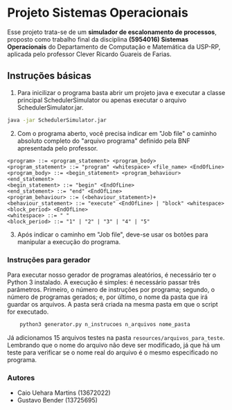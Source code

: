 # Projeto Sistemas Operacionais

Esse projeto trata-se de um **simulador de escalonamento
de processos**, proposto como trabalho final da disciplina **(5954016)
Sistemas Operacionais** do Departamento de Computação e Matemática
da USP-RP, aplicada pelo professor Clever Ricardo Guareis de Farias.

## Instruções básicas

1) Para inicilizar o programa basta abrir um projeto java e executar a classe principal
SchedulerSimulator ou apenas executar o arquivo SchedulerSimulator.jar.
```bash
java -jar SchedulerSimulator.jar
```
2) Com o programa aberto, você precisa indicar em "Job file" o caminho absoluto
completo do "arquivo programa" definido pela BNF apresentada pelo professor.

```
<program> ::= <program_statement> <program_body>
<program_statement> ::= "program" <whitespace> <file_name> <EndOfLine>
<program_body> ::= <begin_statement> <program_behaviour> <end_statement>
<begin_statement> ::= "begin" <EndOfLine>
<end_statement> ::= "end" <EndOfLine>
<program_behaviour> ::= (<behaviour_statement>)+
<behaviour_statement> ::= "execute" <EndOfLine> | "block" <whitespace> <block_period> <EndOfLine>
<whitespace> ::= " "
<block_period> ::= "1" | "2" | "3" | "4" | "5"
```

3) Após indicar o caminho em "Job file", deve-se usar os botões para manipular
a execução do programa.

### Instruções para gerador

Para executar nosso gerador de programas aleatórios, 
é necessário ter o Python 3 instalado. 
A execução é simples: é necessário passar três parâmetros. 
Primeiro, o número de instruções por programa; 
segundo, o número de programas gerados; 
e, por último, o nome da pasta que irá guardar os arquivos. 
A pasta será criada na mesma pasta em que o script for executado.

```bash
    python3 generator.py n_instrucoes n_arquivos nome_pasta
```

Já adicionamos 15 arquivos testes na pasta `resources/arquivos_para_teste`.
Lembrando que o nome do arquivo não deve ser modificado, já que há um teste para verificar
se o nome real do arquivo é o mesmo especificado no programa.

### Autores
- Caio Uehara Martins (13672022) 
- Gustavo Bender (13725695)